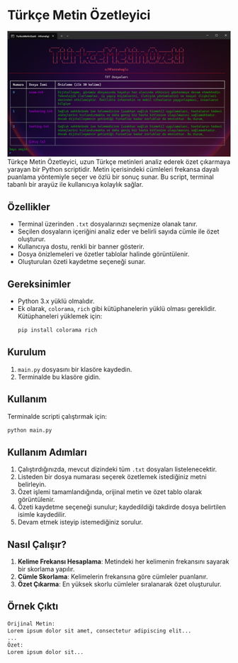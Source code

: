 
# Türkçe Metin Özetleyici
![Banner](https://raw.githubusercontent.com/npcHamza/TurkceMetinOzeti/refs/heads/main/banner.png)
Türkçe Metin Özetleyici, uzun Türkçe metinleri analiz ederek özet çıkarmaya yarayan bir Python scriptidir. Metin içerisindeki cümleleri frekansa dayalı puanlama yöntemiyle seçer ve özlü bir sonuç sunar. Bu script, terminal tabanlı bir arayüz ile kullanıcıya kolaylık sağlar.

## Özellikler
- Terminal üzerinden `.txt` dosyalarınızı seçmenize olanak tanır.
- Seçilen dosyaların içeriğini analiz eder ve belirli sayıda cümle ile özet oluşturur.
- Kullanıcıya dostu, renkli bir banner gösterir.
- Dosya önizlemeleri ve özetler tablolar halinde görüntülenir.
- Oluşturulan özeti kaydetme seçeneği sunar.

## Gereksinimler
- Python 3.x yüklü olmalıdır.
- Ek olarak, `colorama`, `rich` gibi kütüphanelerin yüklü olması gereklidir. Kütüphaneleri yüklemek için:
  ```bash
  pip install colorama rich
  ```

## Kurulum
1. `main.py` dosyasını bir klasöre kaydedin.
2. Terminalde bu klasöre gidin.

## Kullanım
Terminalde scripti çalıştırmak için:
```bash
python main.py
```

## Kullanım Adımları
1. Çalıştırdığınızda, mevcut dizindeki tüm `.txt` dosyaları listelenecektir.
2. Listeden bir dosya numarası seçerek özetlemek istediğiniz metni belirleyin.
3. Özet işlemi tamamlandığında, orijinal metin ve özet tablo olarak görüntülenir.
4. Özeti kaydetme seçeneği sunulur; kaydedildiği takdirde dosya belirtilen isimle kaydedilir.
5. Devam etmek isteyip istemediğiniz sorulur.

## Nasıl Çalışır?
1. **Kelime Frekansı Hesaplama**: Metindeki her kelimenin frekansını sayarak bir skorlama yapılır.
2. **Cümle Skorlama**: Kelimelerin frekansına göre cümleler puanlanır.
3. **Özet Çıkarma**: En yüksek skorlu cümleler sıralanarak özet oluşturulur.

## Örnek Çıktı
```plaintext
Orijinal Metin:
Lorem ipsum dolor sit amet, consectetur adipiscing elit...
...
Özet:
Lorem ipsum dolor sit...
```
